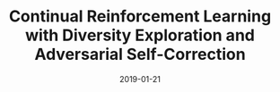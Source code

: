---
title: "Continual Reinforcement Learning with Diversity Exploration and Adversarial Self-Correction"
collection: preprints
permalink: /publication/Continual
date: 2019-01-21
venue: "CoRR abs/1906.09205"
city: 
state: ""
thumbnail: "Continual.png"
teaser :
authors: "Fengda Zhu, Xiaojun Chang, Runhao Zeng, Mingkui Tan"
bibtex: Continual.txt
uri: Continual.pdf
arxiv: https://arxiv.org/abs/1906.09205
project: 
source: 
poster: 
data:
---